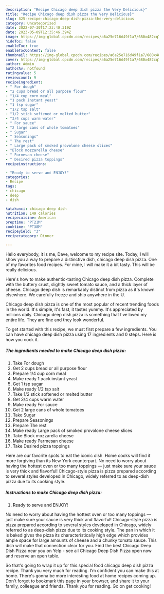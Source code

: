 ```yaml
---
description: "Recipe Chicago deep dish pizza the Very Delicious}"
title: "Recipe Chicago deep dish pizza the Very Delicious}"
slug: 825-recipe-chicago-deep-dish-pizza-the-very-delicious
category: Uncategorized
date: 2022-07-30T17:23:40.319Z
date: 2023-05-09T12:35:46.394Z
image: https://img-global.cpcdn.com/recipes/a6a25e716d49f1a7/680x482cq70/chicago-deep-dish-pizza-recipe-main-photo.jpg
hideToc: false
enableToc: true
enableTocContent: false
thumbnail: https://img-global.cpcdn.com/recipes/a6a25e716d49f1a7/680x482cq70/chicago-deep-dish-pizza-recipe-main-photo.jpg
cover: https://img-global.cpcdn.com/recipes/a6a25e716d49f1a7/680x482cq70/chicago-deep-dish-pizza-recipe-main-photo.jpg
author: Admin
authorAv: notfound
ratingvalue: 5
reviewcount: 9
recipeingredient:
- " For dough"
- "2 cups bread or all purpose flour"
- "1/4 cup corn meal"
- "1 pack instant yeast"
- "1 tsp sugar"
- "1/2 tsp salt"
- "1/2 stick softened or melted butter"
- "3/4 cups warm water"
- " For sauce"
- "2 large cans of whole tomatoes"
- " Sugar"
- " Seasonings"
- " The rest"
- " Large pack of smoked provolone cheese slices"
- "Block mozzarella cheese"
- " Parmesan cheese"
- " Desired pizza toppings"
recipeinstructions:

- "Ready to serve and ENJOY!"
categories:
- Recipe
tags:
- chicago
- deep
- dish

katakunci: chicago deep dish 
nutrition: 149 calories
recipecuisine: American
preptime: "PT21M"
cooktime: "PT38M"
recipeyield: "3"
recipecategory: Dinner

---
```



Hello everybody, it is me, Dave, welcome to my recipe site. Today, I will show you a way to prepare a distinctive dish, chicago deep dish pizza. One of my favorites food recipes. For mine, I will make it a bit tasty. This will be really delicious.

Here&#39;s how to make authentic-tasting Chicago deep dish pizza. Complete with the buttery crust, slightly sweet tomato sauce, and a thick layer of cheese. Chicago deep dish is remarkably distinct from pizza as it&#39;s known elsewhere. We carefully freeze and ship anywhere in the U.

Chicago deep dish pizza is one of the most popular of recent trending foods in the world. It's simple, it's fast, it tastes yummy. It's appreciated by millions daily. Chicago deep dish pizza is something that I've loved my entire life. They are fine and they look wonderful.


To get started with this recipe, we must first prepare a few ingredients. You can have chicago deep dish pizza using 17 ingredients and 0 steps. Here is how you cook it.

<!--inarticleads1-->

##### The ingredients needed to make Chicago deep dish pizza:

1. Take  For dough
1. Get 2 cups bread or all purpose flour
1. Prepare 1/4 cup corn meal
1. Make ready 1 pack instant yeast
1. Get 1 tsp sugar
1. Make ready 1/2 tsp salt
1. Take 1/2 stick softened or melted butter
1. Get 3/4 cups warm water
1. Make ready  For sauce
1. Get 2 large cans of whole tomatoes
1. Take  Sugar
1. Prepare  Seasonings
1. Prepare  The rest
1. Make ready  Large pack of smoked provolone cheese slices
1. Take Block mozzarella cheese
1. Make ready  Parmesan cheese
1. Take  Desired pizza toppings


Here are our favorite spots to eat the iconic dish. Home cooks will find it more forgiving than its New York counterpart. No need to worry about having the hottest oven or too many toppings — just make sure your sauce is very thick and flavorful! Chicago-style pizza is pizza prepared according to several styles developed in Chicago, widely referred to as deep-dish pizza due to its cooking style. 

<!--inarticleads2-->

##### Instructions to make Chicago deep dish pizza:


1. Ready to serve and ENJOY!

No need to worry about having the hottest oven or too many toppings — just make sure your sauce is very thick and flavorful! Chicago-style pizza is pizza prepared according to several styles developed in Chicago, widely referred to as deep-dish pizza due to its cooking style. The pan in which it is baked gives the pizza its characteristically high edge which provides ample space for large amounts of cheese and a chunky tomato sauce. This dish will make that connection clear for you. Find the best Chicago Deep Dish Pizza near you on Yelp - see all Chicago Deep Dish Pizza open now and reserve an open table. 

So that's going to wrap it up for this special food chicago deep dish pizza recipe. Thank you very much for reading. I'm confident you can make this at home. There's gonna be more interesting food at home recipes coming up. Don't forget to bookmark this page in your browser, and share it to your family, colleague and friends. Thank you for reading. Go on get cooking!
